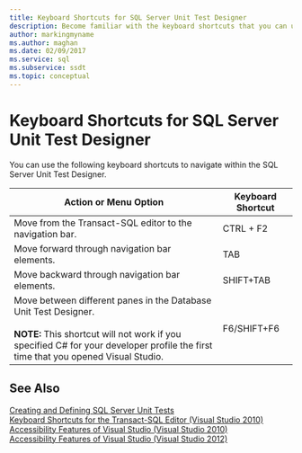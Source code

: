 ```yaml
---
title: Keyboard Shortcuts for SQL Server Unit Test Designer
description: Become familiar with the keyboard shortcuts that you can use to navigate within the SQL Server Unit Test Designer.
author: markingmyname
ms.author: maghan
ms.date: 02/09/2017
ms.service: sql
ms.subservice: ssdt
ms.topic: conceptual
---
```


# Keyboard Shortcuts for SQL Server Unit Test Designer

You can use the following keyboard shortcuts to navigate within the SQL Server Unit Test Designer.  
  
|Action or Menu Option|Keyboard Shortcut|  
|-|-|   
|Move from the Transact-SQL editor to the navigation bar.|CTRL + F2|  
|Move forward through navigation bar elements.|TAB|  
|Move backward through navigation bar elements.|SHIFT+TAB|  
|Move between different panes in the Database Unit Test Designer.<br /><br />**NOTE:** This shortcut will not work if you specified C# for your developer profile the first time that you opened Visual Studio.|F6/SHIFT+F6|  
  
## See Also  
[Creating and Defining SQL Server Unit Tests](../ssdt/creating-and-defining-sql-server-unit-tests.md)  
[Keyboard Shortcuts for the Transact-SQL Editor (Visual Studio 2010)](/previous-versions/visualstudio/visual-studio-2010/aa833225(v=vs.100))  
[Accessibility Features of Visual Studio (Visual Studio 2010)](/previous-versions/visualstudio/visual-studio-2008/y4b5z3y3(v=vs.90))  
[Accessibility Features of Visual Studio (Visual Studio 2012)](/previous-versions/visualstudio/visual-studio-2015/ide/reference/accessibility-features-of-visual-studio)  
